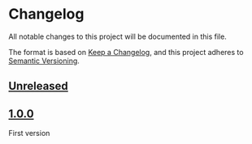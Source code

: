 # Changelog
All notable changes to this project will be documented in this file.

The format is based on [Keep a Changelog](https://keepachangelog.com/en/1.0.0/),
and this project adheres to [Semantic Versioning](https://semver.org/spec/v2.0.0.html).

## [Unreleased]

## [1.0.0]

First version

[Unreleased]: https://github.com/MacFJA/php-redisearch-integration/compare/1.0.0...HEAD
[1.0.0]: https://github.com/MacFJA/php-redisearch-integration/releases/tag/1.0.0